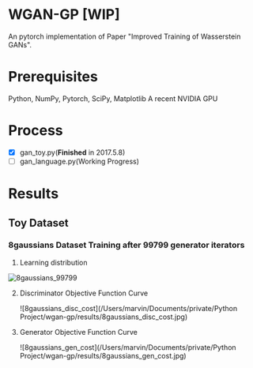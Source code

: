 # WGAN-GP [WIP]
An pytorch implementation of Paper "Improved Training of Wasserstein GANs".

# Prerequisites

Python, NumPy, Pytorch, SciPy, Matplotlib
A recent NVIDIA GPU

# Process

- [x] gan_toy.py(**Finished** in 2017.5.8)
- [ ] gan_language.py(Working Progress)

# Results

## Toy Dataset

### **8gaussians** Dataset Training after **99799 generator iterators** 

1. Learning distribution

![8gaussians_99799](results/8gaussians_99799.jpg)

2. Discriminator Objective Function Curve

   ![8gaussians_disc_cost](/Users/marvin/Documents/private/Python Project/wgan-gp/results/8gaussians_disc_cost.jpg)

3. Generator Objective Function Curve

   ![8gaussians_gen_cost](/Users/marvin/Documents/private/Python Project/wgan-gp/results/8gaussians_gen_cost.jpg)